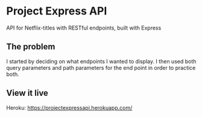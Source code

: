 # Project Express API

API for Netflix-titles with RESTful endpoints, built with Express

## The problem

I started by deciding on what endpoints I wanted to display. I then used both query parameters and path parameters for the end point in order to practice both. 

## View it live

Heroku: https://projectexpressapi.herokuapp.com/
